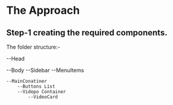 # The Approach

## Step-1 creating the required components.

The folder structure:-

--Head

--Body
--Sidebar
--MenuItems

    --MainConatiner
        --Buttons List
        --Videpo Container
            --VideoCard
